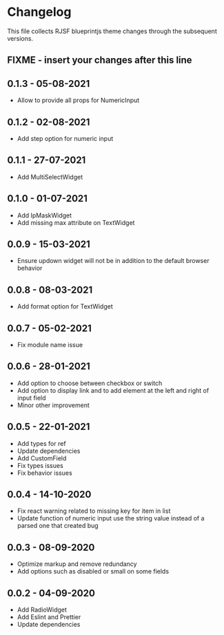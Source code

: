 # Changelog

This file collects RJSF blueprintjs theme changes through the subsequent versions.

## FIXME - insert your changes after this line

## 0.1.3 - 05-08-2021

* Allow to provide all props for NumericInput

## 0.1.2 - 02-08-2021

* Add step option for numeric input

## 0.1.1 - 27-07-2021

* Add MultiSelectWidget

## 0.1.0 - 01-07-2021

* Add IpMaskWidget
* Add missing max attribute on TextWidget

## 0.0.9 - 15-03-2021

* Ensure updown widget will not be in addition to the default browser behavior

## 0.0.8 - 08-03-2021

* Add format option for TextWidget

## 0.0.7 - 05-02-2021

* Fix module name issue

## 0.0.6 - 28-01-2021

* Add option to choose between checkbox or switch
* Add option to display link and to add element at the left and right of input field
* Minor other improvement

## 0.0.5 - 22-01-2021

* Add types for ref
* Update dependencies
* Add CustomField
* Fix types issues
* Fix behavior issues

## 0.0.4 - 14-10-2020

* Fix react warning related to missing key for item in list
* Update function of numeric input use the string value instead of a parsed one that created bug

## 0.0.3 - 08-09-2020

* Optimize markup and remove redundancy
* Add options such as disabled or small on some fields

## 0.0.2 - 04-09-2020

* Add RadioWidget
* Add Eslint and Prettier
* Update dependencies
